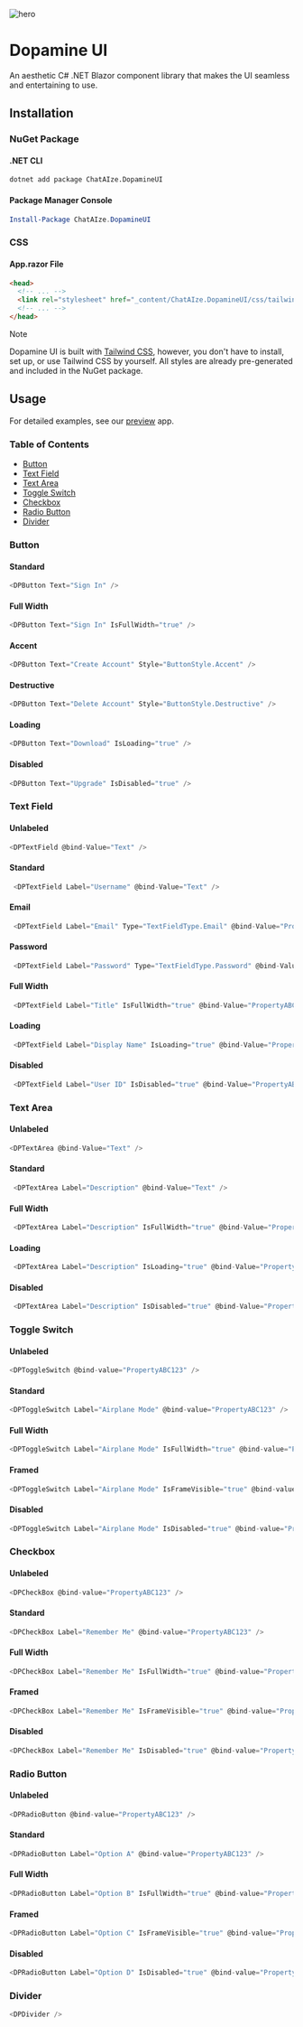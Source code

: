 ![hero](https://github.com/chataize/dopamine-ui/assets/124832798/302f8f3b-73e0-40b3-82ce-d9997bfb0a88)

# Dopamine UI
An aesthetic C# .NET Blazor component library that makes the UI seamless and entertaining to use.

## Installation
### NuGet Package
#### .NET CLI
```bash
dotnet add package ChatAIze.DopamineUI
```
#### Package Manager Console
```powershell
Install-Package ChatAIze.DopamineUI
```
### CSS
#### App.razor File
```html
<head>
  <!-- ... -->
  <link rel="stylesheet" href="_content/ChatAIze.DopamineUI/css/tailwind.css">
  <!-- ... -->
</head>
```
> [!NOTE]
> Dopamine UI is built with [Tailwind CSS](https://tailwindcss.com), however, you don't have to install, set up, or use Tailwind CSS by yourself. All styles are already pre-generated and included in the NuGet package.

## Usage
For detailed examples, see our [preview](https://github.com/chataize/dopamine-ui/blob/main/preview/Components/Pages/Home.razor) app.
### Table of Contents
- [Button](#button)
- [Text Field](#text-field)
- [Text Area](#text-area)
- [Toggle Switch](#toggle-switch)
- [Checkbox](#checkbox)
- [Radio Button](#radio-button)
- [Divider](#divider)
### Button
#### Standard
```cs
<DPButton Text="Sign In" />
```
#### Full Width
```cs
<DPButton Text="Sign In" IsFullWidth="true" />
```
#### Accent
```cs
<DPButton Text="Create Account" Style="ButtonStyle.Accent" />
```
#### Destructive
```cs
<DPButton Text="Delete Account" Style="ButtonStyle.Destructive" />
```
#### Loading
```cs
<DPButton Text="Download" IsLoading="true" />
```
#### Disabled
```cs
<DPButton Text="Upgrade" IsDisabled="true" />
```
### Text Field
#### Unlabeled
```cs
<DPTextField @bind-Value="Text" />
```
#### Standard
```cs
 <DPTextField Label="Username" @bind-Value="Text" />
```
#### Email
```cs
 <DPTextField Label="Email" Type="TextFieldType.Email" @bind-Value="PropertyABC123" />
```
#### Password
```cs
 <DPTextField Label="Password" Type="TextFieldType.Password" @bind-Value="PropertyABC123" />
```
#### Full Width
```cs
 <DPTextField Label="Title" IsFullWidth="true" @bind-Value="PropertyABC123" />
```
#### Loading
```cs
 <DPTextField Label="Display Name" IsLoading="true" @bind-Value="PropertyABC123" />
```
#### Disabled
```cs
 <DPTextField Label="User ID" IsDisabled="true" @bind-Value="PropertyABC123" />
```
### Text Area
#### Unlabeled
```cs
<DPTextArea @bind-Value="Text" />
```
#### Standard
```cs
 <DPTextArea Label="Description" @bind-Value="Text" />
```
#### Full Width
```cs
 <DPTextArea Label="Description" IsFullWidth="true" @bind-Value="PropertyABC123" />
```
#### Loading
```cs
 <DPTextArea Label="Description" IsLoading="true" @bind-Value="PropertyABC123" />
```
#### Disabled
```cs
 <DPTextArea Label="Description" IsDisabled="true" @bind-Value="PropertyABC123" />
```
### Toggle Switch
#### Unlabeled
```cs
<DPToggleSwitch @bind-value="PropertyABC123" />
```
#### Standard
```cs
<DPToggleSwitch Label="Airplane Mode" @bind-value="PropertyABC123" />
```
#### Full Width
```cs
<DPToggleSwitch Label="Airplane Mode" IsFullWidth="true" @bind-value="PropertyABC123" />
```
#### Framed
```cs
<DPToggleSwitch Label="Airplane Mode" IsFrameVisible="true" @bind-value="PropertyABC123" />
```
#### Disabled
```cs
<DPToggleSwitch Label="Airplane Mode" IsDisabled="true" @bind-value="PropertyABC123" />
```
### Checkbox
#### Unlabeled
```cs
<DPCheckBox @bind-value="PropertyABC123" />
```
#### Standard
```cs
<DPCheckBox Label="Remember Me" @bind-value="PropertyABC123" />
```
#### Full Width
```cs
<DPCheckBox Label="Remember Me" IsFullWidth="true" @bind-value="PropertyABC123" />
```
#### Framed
```cs
<DPCheckBox Label="Remember Me" IsFrameVisible="true" @bind-value="PropertyABC123" />
```
#### Disabled
```cs
<DPCheckBox Label="Remember Me" IsDisabled="true" @bind-value="PropertyABC123" />
```
### Radio Button
#### Unlabeled
```cs
<DPRadioButton @bind-value="PropertyABC123" />
```
#### Standard
```cs
<DPRadioButton Label="Option A" @bind-value="PropertyABC123" />
```
#### Full Width
```cs
<DPRadioButton Label="Option B" IsFullWidth="true" @bind-value="PropertyABC123" />
```
#### Framed
```cs
<DPRadioButton Label="Option C" IsFrameVisible="true" @bind-value="PropertyABC123" />
```
#### Disabled
```cs
<DPRadioButton Label="Option D" IsDisabled="true" @bind-value="PropertyABC123" />
```
### Divider
```cs
<DPDivider />
```
